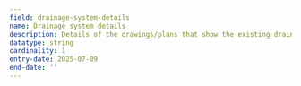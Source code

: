 ```yaml
---
field: drainage-system-details
name: Drainage system details
description: Details of the drawings/plans that show the existing drainage system
datatype: string
cardinality: 1
entry-date: 2025-07-09
end-date: ''
---
```

